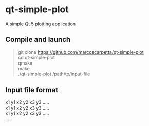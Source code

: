 # qt-simple-plot
A simple Qt 5 plotting application

## Compile and launch
>git clone https://github.com/marcoscarpetta/qt-simple-plot  
>cd qt-simple-plot  
>qmake  
>make  
>./qt-simple-plot /path/to/input-file  

## Input file format
x1 y1 x2 y2 x3 y3 .....  
x1 y1 x2 y2 x3 y3 .....  
x1 y1 x2 y2 x3 y3 .....  
.....
